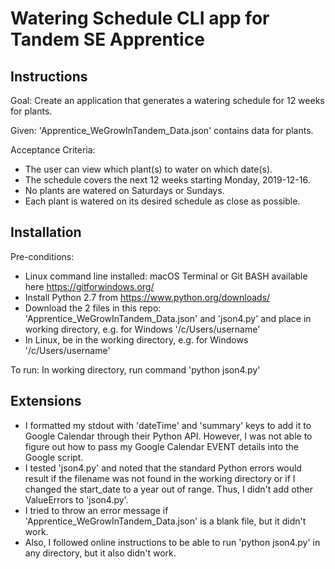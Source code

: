 # Watering Schedule CLI app for Tandem SE Apprentice

## Instructions

Goal: Create an application that generates a watering schedule for 12 weeks for plants.

Given: 'Apprentice_WeGrowInTandem_Data.json' contains data for plants.

Acceptance Criteria:
- The user can view which plant(s) to water on which date(s).
- The schedule covers the next 12 weeks starting Monday, 2019-12-16.
- No plants are watered on Saturdays or Sundays.
- Each plant is watered on its desired schedule as close as possible.


## Installation

Pre-conditions:
- Linux command line installed: macOS Terminal or Git BASH available here https://gitforwindows.org/
- Install Python 2.7 from https://www.python.org/downloads/
- Download the 2 files in this repo: 'Apprentice_WeGrowInTandem_Data.json' and 'json4.py' and place in working directory, e.g. for Windows '/c/Users/username'
- In Linux, be in the working directory, e.g. for Windows '/c/Users/username'


To run: In working directory, run command 'python json4.py'


## Extensions

- I formatted my stdout with 'dateTime' and 'summary' keys to add it to Google Calendar through their Python API. However, I was not able to figure out how to pass my Google Calendar EVENT details into the Google script.
- I tested 'json4.py' and noted that the standard Python errors would result if the filename was not found in the working directory or if I changed the start_date to a year out of range. Thus, I didn't add other ValueErrors to 'json4.py'.
- I tried to throw an error message if 'Apprentice_WeGrowInTandem_Data.json' is a blank file, but it didn't work.
- Also, I followed online instructions to be able to run 'python json4.py' in any directory, but it also didn't work.
